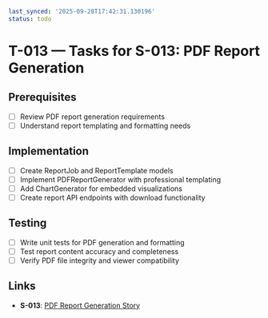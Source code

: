 ```yaml
last_synced: '2025-09-28T17:42:31.130196'
status: todo
```

# T-013 — Tasks for S-013: PDF Report Generation

## Prerequisites
- [ ] Review PDF report generation requirements
- [ ] Understand report templating and formatting needs

## Implementation
- [ ] Create ReportJob and ReportTemplate models
- [ ] Implement PDFReportGenerator with professional templating
- [ ] Add ChartGenerator for embedded visualizations
- [ ] Create report API endpoints with download functionality

## Testing
- [ ] Write unit tests for PDF generation and formatting
- [ ] Test report content accuracy and completeness
- [ ] Verify PDF file integrity and viewer compatibility

## Links
- **S-013**: [PDF Report Generation Story](../stories/S-013-pdf-reports.md)
